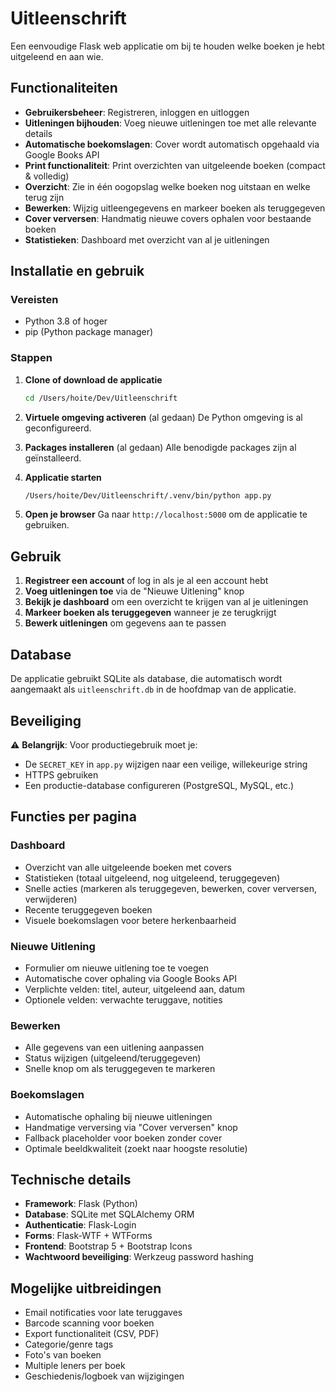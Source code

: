 # Uitleenschrift

Een eenvoudige Flask web applicatie om bij te houden welke boeken je hebt uitgeleend en aan wie.

## Functionaliteiten

- **Gebruikersbeheer**: Registreren, inloggen en uitloggen
- **Uitleningen bijhouden**: Voeg nieuwe uitleningen toe met alle relevante details
- **Automatische boekomslagen**: Cover wordt automatisch opgehaald via Google Books API
- **Print functionaliteit**: Print overzichten van uitgeleende boeken (compact & volledig)
- **Overzicht**: Zie in één oogopslag welke boeken nog uitstaan en welke terug zijn
- **Bewerken**: Wijzig uitleengegevens en markeer boeken als teruggegeven
- **Cover verversen**: Handmatig nieuwe covers ophalen voor bestaande boeken
- **Statistieken**: Dashboard met overzicht van al je uitleningen

## Installatie en gebruik

### Vereisten
- Python 3.8 of hoger
- pip (Python package manager)

### Stappen

1. **Clone of download de applicatie**
   ```bash
   cd /Users/hoite/Dev/Uitleenschrift
   ```

2. **Virtuele omgeving activeren** (al gedaan)
   De Python omgeving is al geconfigureerd.

3. **Packages installeren** (al gedaan)
   Alle benodigde packages zijn al geïnstalleerd.

4. **Applicatie starten**
   ```bash
   /Users/hoite/Dev/Uitleenschrift/.venv/bin/python app.py
   ```

5. **Open je browser**
   Ga naar `http://localhost:5000` om de applicatie te gebruiken.

## Gebruik

1. **Registreer een account** of log in als je al een account hebt
2. **Voeg uitleningen toe** via de "Nieuwe Uitlening" knop
3. **Bekijk je dashboard** om een overzicht te krijgen van al je uitleningen
4. **Markeer boeken als teruggegeven** wanneer je ze terugkrijgt
5. **Bewerk uitleningen** om gegevens aan te passen

## Database

De applicatie gebruikt SQLite als database, die automatisch wordt aangemaakt als `uitleenschrift.db` in de hoofdmap van de applicatie.

## Beveiliging

⚠️ **Belangrijk**: Voor productiegebruik moet je:
- De `SECRET_KEY` in `app.py` wijzigen naar een veilige, willekeurige string
- HTTPS gebruiken
- Een productie-database configureren (PostgreSQL, MySQL, etc.)

## Functies per pagina

### Dashboard
- Overzicht van alle uitgeleende boeken met covers
- Statistieken (totaal uitgeleend, nog uitgeleend, teruggegeven)
- Snelle acties (markeren als teruggegeven, bewerken, cover verversen, verwijderen)
- Recente teruggegeven boeken
- Visuele boekomslagen voor betere herkenbaarheid

### Nieuwe Uitlening
- Formulier om nieuwe uitlening toe te voegen
- Automatische cover ophaling via Google Books API
- Verplichte velden: titel, auteur, uitgeleend aan, datum
- Optionele velden: verwachte teruggave, notities

### Bewerken
- Alle gegevens van een uitlening aanpassen
- Status wijzigen (uitgeleend/teruggegeven)
- Snelle knop om als teruggegeven te markeren

### Boekomslagen
- Automatische ophaling bij nieuwe uitleningen
- Handmatige verversing via "Cover verversen" knop
- Fallback placeholder voor boeken zonder cover
- Optimale beeldkwaliteit (zoekt naar hoogste resolutie)

## Technische details

- **Framework**: Flask (Python)
- **Database**: SQLite met SQLAlchemy ORM
- **Authenticatie**: Flask-Login
- **Forms**: Flask-WTF + WTForms
- **Frontend**: Bootstrap 5 + Bootstrap Icons
- **Wachtwoord beveiliging**: Werkzeug password hashing

## Mogelijke uitbreidingen

- Email notificaties voor late teruggaves
- Barcode scanning voor boeken
- Export functionaliteit (CSV, PDF)
- Categorie/genre tags
- Foto's van boeken
- Multiple leners per boek
- Geschiedenis/logboek van wijzigingen
